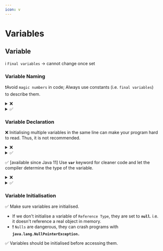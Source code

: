 ```yaml
---
icon: v
---
```


# Variables

## Variable

ℹ️ `Final variables` -> cannot change once set

### Variable Naming

❗Avoid `magic numbers` in code; Always use constants (i.e. `final variables`) to describe them.

<details>

<summary>❌ </summary>

<pre class="language-java"><code class="lang-java">public class MortgageCalculator {

    // Some Code ...

    public static double calculateMortgage(int principal, float annualInterestRate, byte period) {
        float monthlyInterestRate = annualInterestRate / <a data-footnote-ref href="#user-content-fn-1">100</a> / <a data-footnote-ref href="#user-content-fn-1">12</a>;
        short numOfPayments = (short) (period * <a data-footnote-ref href="#user-content-fn-1">12</a>);

        double intermediateCalc = Math.pow(1  + monthlyInterestRate, numOfPayments);
        return  (principal * monthlyInterestRate * intermediateCalc) / (intermediateCalc - 1);
    }
}
</code></pre>

</details>

<details>

<summary>✅️</summary>

<pre class="language-java"><code class="lang-java">public class MortgageCalculator {

    final static byte <a data-footnote-ref href="#user-content-fn-2">MONTHS_IN_YEAR</a> = 12;
    final static byte <a data-footnote-ref href="#user-content-fn-2">PERCENT</a> = 100;

    // Some Code ...

    public static double calculateMortgage(int principal, float annualInterestRate, byte period) {
        float monthlyInterestRate = annualInterestRate / PERCENT / MONTHS_IN_YEAR;
        short numOfPayments = (short) (period * MONTHS_IN_YEAR);

        double intermediateCalc = Math.pow(1  + monthlyInterestRate, numOfPayments);
        return  (principal * monthlyInterestRate * intermediateCalc) / (intermediateCalc - 1);
    }
}
</code></pre>

</details>



### Variable Declaration

❌ Initialising multiple variables in the same line can make your program hard to read. Thus, it is not recommended.

<details>

<summary>❌ </summary>

```java
int temperature = 30, precipitation = 20;
```

</details>

<details>

<summary>✅️</summary>

```java
int temperature = 30;
int precipitation = 20;
```

</details>



✅  \[available since Java 11] Use **`var`** keyword for cleaner code and let the compiler determine the type of the variable.&#x20;

<details>

<summary>❌ </summary>

```java
TextBox textBox1 = new TextBox();
```

</details>

<details>

<summary>✅  </summary>

```java
var textBox1 = new TextBox();
```

</details>



### Variable Initialisation

✅️ Make sure variables are initialised.&#x20;

* If we don't initialise a variable of `Reference Type`, they are set to **`null`**. i.e. it doesn't reference a real object in memory.
* ❗ `Nulls` are dangerous, they can crash programs with **`java.lang.NullPointerException.`**

✅️  Variables should be initialised before accessing them.

[^1]: magic number

[^2]: magic number moved to a constant
